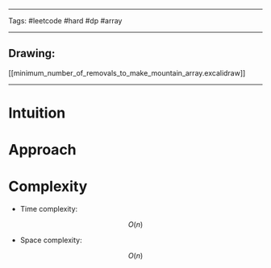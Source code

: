 

----

Tags: #leetcode #hard #dp #array

----

## Drawing:
[[minimum_number_of_removals_to_make_mountain_array.excalidraw]]

----


# Intuition

<!-- Describe your first thoughts on how to solve this problem. -->

  

# Approach

<!-- Describe your approach to solving the problem. -->

  

# Complexity

- Time complexity:

 $$O(n)$$

  

- Space complexity:

$$O(n)$$